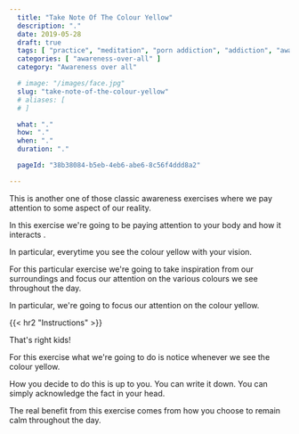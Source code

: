 ```yaml
---
  title: "Take Note Of The Colour Yellow"
  description: "."
  date: 2019-05-28
  draft: true
  tags: [ "practice", "meditation", "porn addiction", "addiction", "awareness", "awareness exercises", "perspective", "nofap", "neverfap", "neverfap deluxe" ]
  categories: [ "awareness-over-all" ]
  category: "Awareness over all"

  # image: "/images/face.jpg"
  slug: "take-note-of-the-colour-yellow"
  # aliases: [
  # ]

  what: "."
  how: "."
  when: "."
  duration: "."

  pageId: "38b38084-b5eb-4eb6-abe6-8c56f4ddd8a2"

---
```


This is another one of those classic awareness exercises where we pay attention to some aspect of our reality.

In this exercise we're going to be paying attention to your body and how it interacts .

In particular, everytime you see the colour yellow with your vision.

For this particular exercise we're going to take inspiration from our surroundings and focus our attention on the various colours we see throughout the day.

In particular, we're going to focus our attention on the colour yellow.


{{< hr2 "Instructions" >}}


That's right kids!

For this exercise what we're going to do is notice whenever we see the colour yellow.

How you decide to do this is up to you. You can write it down. You can simply acknowledge the fact in your head.

The real benefit from this exercise comes from how you choose to remain calm throughout the day. 




<!-- 
{{< hr2 "Additional Resources" >}}  -->

<!-- maybe link to other  -->

